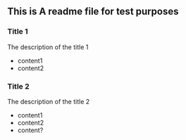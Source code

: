 ## This is A readme file for test purposes
### Title 1
The description of the title 1
- content1
- content2
### Title 2 
The description of the title 2
- content1
- content2
- content?
